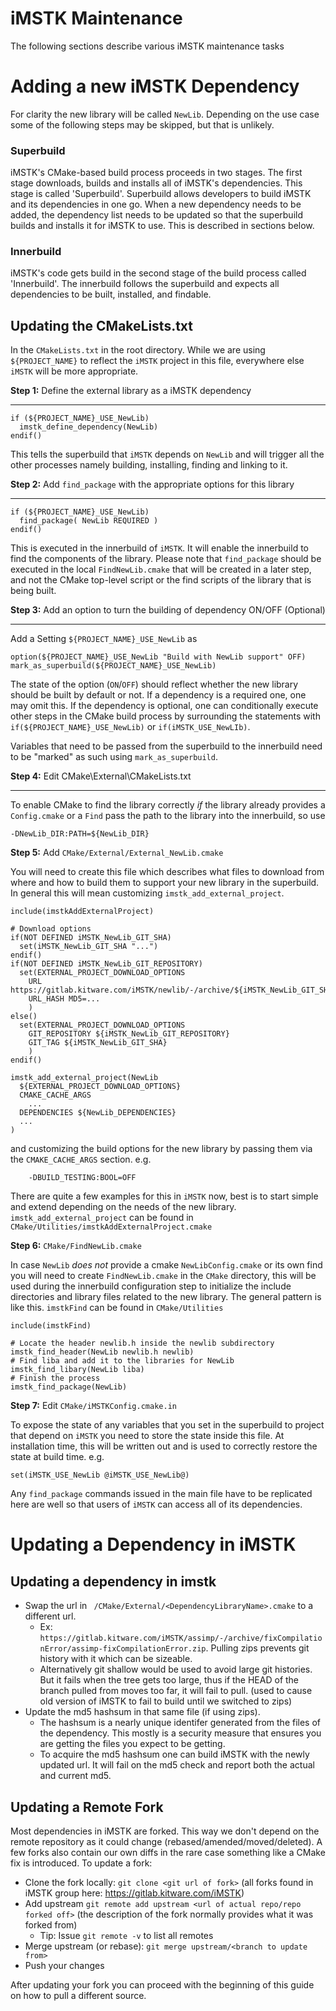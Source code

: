 # iMSTK Maintenance

The following sections describe various iMSTK maintenance tasks

# Adding a new iMSTK Dependency

For clarity the new library will be called `NewLib`. Depending on the use case some of the following steps may be skipped, but that is unlikely.

### Superbuild

iMSTK's CMake-based build process proceeds in two stages. The first stage downloads, builds and installs all of iMSTK's dependencies. This stage is called 'Superbuild'. Superbuild allows developers to build iMSTK and its dependencies in one go. When a new dependency needs to be added, the dependency list needs to be updated so that the superbuild builds and installs it for iMSTK to use. This is described in sections below.

### Innerbuild

iMSTK's code gets build in the second stage of the build process called 'Innerbuild'. The innerbuild follows the superbuild and expects all dependencies to be built, installed, and findable.

## Updating the CMakeLists.txt

In the `CMakeLists.txt` in the root directory. While we are using `${PROJECT_NAME}` to reflect the `iMSTK` project in this file, everywhere else `iMSTK` will be more appropriate.


**Step 1:** Define the external library as a iMSTK dependency

---
    if (${PROJECT_NAME}_USE_NewLib)
      imstk_define_dependency(NewLib)
    endif()

This tells the superbuild that `iMSTK` depends on `NewLib` and will trigger all the other processes namely building, installing, finding and linking to it.


**Step 2:** Add `find_package` with the appropriate options for this library

--- 
    if (${PROJECT_NAME}_USE_NewLib)
      find_package( NewLib REQUIRED )
    endif()

This is executed in the innerbuild of `iMSTK`. It will enable the innerbuild to find the components of the library. Please note that `find_package` should be executed in the local `FindNewLib.cmake` that will be created in a later step, and not the CMake top-level script or the find scripts of the library that is being built.

**Step 3:** Add an option to turn the building of dependency ON/OFF (Optional)

---
Add a Setting `${PROJECT_NAME}_USE_NewLib` as
	
    option(${PROJECT_NAME}_USE_NewLib "Build with NewLib support" OFF)
    mark_as_superbuild(${PROJECT_NAME}_USE_NewLib)
	
The state of the option (`ON`/`OFF`) should reflect whether the new library should be built by default or not. If a dependency is a required one, one may omit this. If the dependency is optional, one can conditionally execute other steps in the CMake build process by surrounding the statements with `if(${PROJECT_NAME}_USE_NewLib)` or `if(iMSTK_USE_NewLIb)`.

Variables that need to be passed from the superbuild to the innerbuild need to be "marked" as such using `mark_as_superbuild`.

**Step 4:** Edit CMake\External\CMakeLists.txt

---

To enable CMake to find the library correctly _if_ the library already provides a `Config.cmake` or a `Find` pass the path to the library into the innerbuild, so use 

    -DNewLib_DIR:PATH=${NewLib_DIR}  

**Step 5:** Add `CMake/External/External_NewLib.cmake`

You will need to create this file which describes what files to download from where and how to build them to support your new library in the superbuild. In general this will mean customizing `imstk_add_external_project`.

    include(imstkAddExternalProject)

    # Download options
    if(NOT DEFINED iMSTK_NewLib_GIT_SHA)
      set(iMSTK_NewLib_GIT_SHA "...")
    endif()
    if(NOT DEFINED iMSTK_NewLib_GIT_REPOSITORY)
      set(EXTERNAL_PROJECT_DOWNLOAD_OPTIONS
        URL https://gitlab.kitware.com/iMSTK/newlib/-/archive/${iMSTK_NewLib_GIT_SHA}/newlib-${iMSTK_NewLib_GIT_SHA}.zip
        URL_HASH MD5=...
        )
    else()
      set(EXTERNAL_PROJECT_DOWNLOAD_OPTIONS
        GIT_REPOSITORY ${iMSTK_NewLib_GIT_REPOSITORY}
        GIT_TAG ${iMSTK_NewLib_GIT_SHA}
        )
    endif()

    imstk_add_external_project(NewLib
      ${EXTERNAL_PROJECT_DOWNLOAD_OPTIONS}
      CMAKE_CACHE_ARGS
        ...
      DEPENDENCIES ${NewLib_DEPENDENCIES}
      ...
    )

and customizing the build options for the new library by passing them via the `CMAKE_CACHE_ARGS` section. e.g.

        -DBUILD_TESTING:BOOL=OFF

There are quite a few examples for this in `iMSTK` now, best is to start simple and extend depending on the needs of the new library.  `imstk_add_external_project` can be found in `CMake/Utilities/imstkAddExternalProject.cmake`

**Step 6:** `CMake/FindNewLib.cmake`

In case `NewLib` _does not_ provide a cmake `NewLibConfig.cmake` or its own find you will need to create `FindNewLib.cmake` in the `CMake` directory, this will be used during the innerbuild configuration step to initialize the include directories and library files related to the new library. The general pattern is like this. `imstkFind` can be found in `CMake/Utilities`


    include(imstkFind)

    # Locate the header newlib.h inside the newlib subdirectory
    imstk_find_header(NewLib newlib.h newlib)
	# Find liba and add it to the libraries for NewLib
    imstk_find_libary(NewLib liba)
	# Finish the process
    imstk_find_package(NewLib)

**Step 7:** Edit `CMake/iMSTKConfig.cmake.in`

To expose the state of any variables that you set in the superbuild to project that depend on `iMSTK` you need to store the state inside this file. At installation time, this will be written out and is used to correctly restore the state at build time. e.g. 

    set(iMSTK_USE_NewLib @iMSTK_USE_NewLib@)

Any `find_package` commands issued in the main file have to be replicated here are well so that users of `iMSTK` can access all of its dependencies.

# Updating a Dependency in iMSTK

## Updating a dependency in imstk

 - Swap the url in ` /CMake/External/<DependencyLibraryName>.cmake` to a different url.
    -  Ex: `https://gitlab.kitware.com/iMSTK/assimp/-/archive/fixCompilationError/assimp-fixCompilationError.zip`. Pulling zips prevents git history with it which can be sizeable.
    - Alternatively git shallow would be used to avoid large git histories. But it fails when the tree gets too large, thus if the HEAD of the branch pulled from moves too far, it will fail to pull. (used to cause old version of iMSTK to fail to build until we switched to zips)
 - Update the md5 hashsum in that same file (if using zips).
    - The hashsum is a nearly unique identifer generated from the files of the dependency. This mostly is a security measure that ensures you are getting the files you expect to be getting.
    - To acquire the md5 hashsum one can build iMSTK with the newly updated url. It will fail on the md5 check and report both the actual and current md5.

## Updating a Remote Fork

Most dependencies in iMSTK are forked. This way we don't depend on the remote repository as it could change (rebased/amended/moved/deleted). A few forks also contain our own diffs in the rare case something like a CMake fix is introduced. To update a fork:
 - Clone the fork locally: `git clone <git url of fork>` (all forks found in iMSTK group here: https://gitlab.kitware.com/iMSTK)
 - Add upstream `git remote add upstream <url of actual repo/repo forked off>` (the description of the fork normally provides what it was forked from)
    - Tip: Issue `git remote -v` to list all remotes
 - Merge upstream (or rebase): `git merge upstream/<branch to update from>`
 - Push your changes

After updating your fork you can proceed with the beginning of this guide on how to pull a different source.